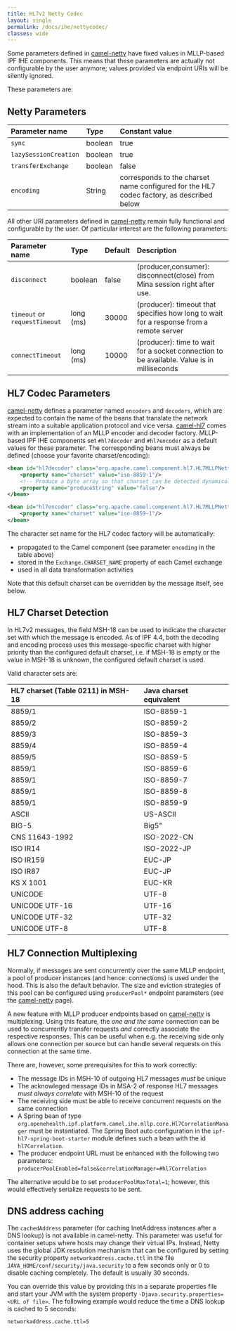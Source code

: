 ```yaml
---
title: HL7v2 Netty Codec
layout: single
permalink: /docs/ihe/nettycodec/
classes: wide
---
```


Some parameters defined in [camel-netty][] have fixed values in MLLP-based IPF IHE components. 
This means that these parameters are actually not configurable by the user anymore; 
values provided via endpoint URIs will be silently ignored. 

These parameters are:

## Netty Parameters

| Parameter name        | Type       | Constant value | 
|:----------------------|:-----------|:---------------|
| `sync`                | boolean    | true           |
| `lazySessionCreation` | boolean    | true           |
| `transferExchange`    | boolean    | false          | 
| `encoding`            | String     | corresponds to the charset name configured for the HL7 codec factory, as described below |

All other URI parameters defined in [camel-netty][] remain fully functional and configurable by the user.
Of particular interest are the following parameters:

| Parameter name                | Type       | Default        | Description                                                                                     |
|:------------------------------|:-----------|:---------------|:------------------------------------------------------------------------------------------------|
| `disconnect`                  | boolean    | false          | (producer,consumer): disconnect(close) from Mina session right after use. |
| `timeout` or `requestTimeout` | long (ms)  | 30000          | (producer): timeout that specifies how long to wait for a response from a remote server |
| `connectTimeout`              | long (ms)  | 10000          | (producer): time to wait for a socket connection to be available. Value is in milliseconds |

## HL7 Codec Parameters

[camel-netty][] defines a parameter named `encoders` and `decoders`, which are expected to contain the name of the beans that translate the network stream into a suitable application protocol and vice versa. 
[camel-hl7][] comes with an implementation of an MLLP encoder and decoder factory. MLLP-based IPF IHE components set `#hl7decoder` and `#hl7encoder` as a default values 
for these parameter. The corresponding beans must always be defined (choose your favorite charset/encoding):

```xml
<bean id="hl7decoder" class="org.apache.camel.component.hl7.HL7MLLPNettyDecoderFactory">
    <property name="charset" value="iso-8859-1"/>
    <!-- Produce a byte array so that charset can be detected dynamically -->
    <property name="produceString" value="false"/>
</bean>

<bean id="hl7encoder" class="org.apache.camel.component.hl7.HL7MLLPNettyEncoderFactory">
    <property name="charset" value="iso-8859-1"/>
</bean>
```

The character set name for the HL7 codec factory will be automatically:

* propagated to the Camel component (see parameter `encoding` in the table above)
* stored in the `Exchange.CHARSET_NAME` property of each Camel exchange
* used in all data transformation activities

Note that this default charset can be overridden by the message itself, see below.

## HL7 Charset Detection

In HL7v2 messages, the field MSH-18 can be used to indicate the character set with which the message is encoded. As of IPF 4.4, both the decoding and encoding process uses this message-specific charset with higher priority than the configured default charset, i.e. if MSH-18 is empty or the value in MSH-18 is unknown, the configured default charset is used.

Valid character sets are:

| HL7 charset (Table 0211) in MSH-18 | Java charset equivalent |
|:-----------------------------------|:------------------------|
| 8859/1                             | ISO-8859-1              | 
| 8859/2                             | ISO-8859-2              |
| 8859/3                             | ISO-8859-3              |
| 8859/4                             | ISO-8859-4              |
| 8859/5                             | ISO-8859-5              |
| 8859/1                             | ISO-8859-6              |
| 8859/1                             | ISO-8859-7              |
| 8859/1                             | ISO-8859-8              |
| 8859/1                             | ISO-8859-9              |
| ASCII                              | US-ASCII                |
| BIG-5                              | Big5"                   |
| CNS 11643-1992                     | ISO-2022-CN             |
| ISO IR14                           | ISO-2022-JP             |
| ISO IR159                          | EUC-JP                  |
| ISO IR87                           | EUC-JP                  |
| KS X 1001                          | EUC-KR                  |
| UNICODE                            | UTF-8                   |
| UNICODE UTF-16                     | UTF-16                  |
| UNICODE UTF-32                     | UTF-32                  |
| UNICODE UTF-8                      | UTF-8                   |


## HL7 Connection Multiplexing

Normally, if messages are sent concurrently over the same MLLP endpoint, a pool of producer instances (and hence: connections) is used under the hood. This is also the default behavior. The size and eviction strategies of this pool can be configured using `producerPool*` endpoint parameters (see the [camel-netty] page). 

A new feature with MLLP producer endpoints based on [camel-netty] is multiplexing.
Using this feature, the *one and the same* connection can be used to concurrently transfer requests *and* correctly associate the respective responses. This can be useful when e.g. the receiving side only allows one connection per source but can handle several requests on this connection at the same time.

There are, however, some prerequisites for this to work correctly:

* The message IDs in MSH-10 of outgoing HL7 messages *must* be unique
* The acknowleged message IDs in MSA-2 of response HL7 messages *must always correlate* with MSH-10 of the request
* The receiving side must be able to receive concurrent requests on the same connection
* A Spring bean of type `org.openehealth.ipf.platform.camel.ihe.mllp.core.Hl7CorrelationManager` must be instantiated. The Spring Boot auto configuration in the `ipf-hl7-spring-boot-starter` module defines such a bean with the id `hl7Correlation`.
* The producer endpoint URL must be enhanced with the following two parameters: `producerPoolEnabled=false&correlationManager=#hl7Correlation`

The alternative would be to set `producerPoolMaxTotal=1`; however, this would effectively serialize requests to be sent. 

## DNS address caching

The `cachedAddress` parameter (for caching InetAddress instances after a DNS lookup) is not available in camel-netty. This parameter was useful for container setups where hosts may change their virtual IPs. Instead, Netty uses the global JDK resolution mechanism that can be configured by setting the security property `networkaddress.cache.ttl` in the file `JAVA_HOME/conf/security/java.security` to a few seconds only or 0 to disable caching completely. The default is usually 30 seconds. 

You can override this value by providing this in a separate properties file and start your JVM with the system property `-Djava.security.properties=<URL of file>`. The following example would reduce the time a DNS lookup is cached to 5 seconds:

```
networkaddress.cache.ttl=5
```

[camel-netty]: https://camel.apache.org/netty.html
[camel-hl7]: https://camel.apache.org/hl7.html
